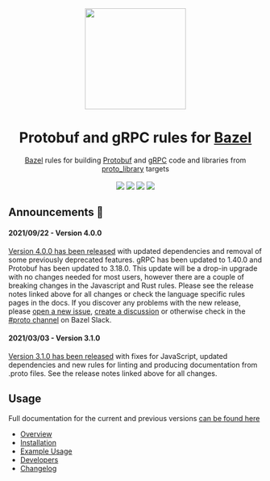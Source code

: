 <div align="center">
    <img width="200" height="200" src="https://raw.githubusercontent.com/rules-proto-grpc/rules_proto_grpc/master/docs/_static/logo.svg">
    <h1>Protobuf and gRPC rules for <a href="https://bazel.build">Bazel</a></h1>
</div>

<div align="center">
    <a href="https://bazel.build">Bazel</a> rules for building <a href="https://developers.google.com/protocol-buffers">Protobuf</a> and <a href="https://grpc.io/">gRPC</a> code and libraries from <a href="https://docs.bazel.build/versions/master/be/protocol-buffer.html#proto_library">proto_library</a> targets<br><br>
    <a href="https://github.com/rules-proto-grpc/rules_proto_grpc/releases"><img src="https://img.shields.io/github/v/tag/rules-proto-grpc/rules_proto_grpc?label=release&sort=semver&color=38a3a5"></a>
    <a href="https://buildkite.com/bazel/rules-proto-grpc-rules-proto-grpc"><img src="https://badge.buildkite.com/a0c88e60f21c85a8bb53a8c73175aebd64f50a0d4bacbdb038.svg?branch=master"></a>
    <a href="https://github.com/rules-proto-grpc/rules_proto_grpc/actions"><img src="https://github.com/rules-proto-grpc/rules_proto_grpc/workflows/CI/badge.svg"></a>
    <a href="https://bazelbuild.slack.com/archives/CKU1D04RM"><img src="https://img.shields.io/badge/bazelbuild-%23proto-38a3a5?logo=slack"></a>
</div>


## Announcements 📣

#### 2021/09/22 - Version 4.0.0

[Version 4.0.0 has been released](https://github.com/rules-proto-grpc/rules_proto_grpc/releases/tag/4.0.0)
with updated dependencies and removal of some previously deprecated features. gRPC has been updated
to 1.40.0 and Protobuf has been updated to 3.18.0. This update will be a drop-in upgrade with no
changes needed for most users, however there are a couple of breaking changes in the Javascript and
Rust rules. Please see the release notes linked above for all changes or check the language specific
rules pages in the docs. If you discover any problems with the new release, please
[open a new issue](https://github.com/rules-proto-grpc/rules_proto_grpc/issues/new),
[create a discussion](https://github.com/rules-proto-grpc/rules_proto_grpc/discussions/new) or
otherwise check in the
[#proto channel](https://bazelbuild.slack.com/archives/CKU1D04RM) on Bazel Slack.

#### 2021/03/03 - Version 3.1.0

[Version 3.1.0 has been released](https://github.com/rules-proto-grpc/rules_proto_grpc/releases/tag/3.1.0)
with fixes for JavaScript, updated dependencies and new rules for linting and producing
documentation from .proto files. See the release notes linked above for all changes.


## Usage

Full documentation for the current and previous versions [can be found here](https://rules-proto-grpc.com)

- [Overview](https://rules-proto-grpc.com/en/latest/)
- [Installation](https://rules-proto-grpc.com/en/latest/#installation)
- [Example Usage](https://rules-proto-grpc.com/en/latest/example.html)
- [Developers](https://rules-proto-grpc.com/en/latest/developers.html)
- [Changelog](https://rules-proto-grpc.com/en/latest/changelog.html)
